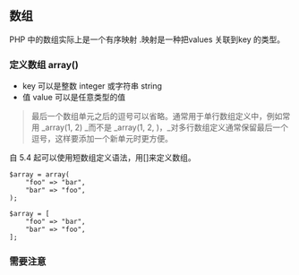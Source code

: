 ## 数组

PHP 中的数组实际上是一个有序映射 .映射是一种把values 关联到key 的类型。

### **定义数组 array\(\)**

* key 可以是整数 integer 或字符串 string 
* 值 value 可以是任意类型的值

> 最后一个数组单元之后的逗号可以省略。通常用于单行数组定义中，例如常用 _array\(1, 2\) _而不是 _array\(1, 2, \)，_对多行数组定义通常保留最后一个逗号，这样要添加一个新单元时更方便。

自 5.4 起可以使用短数组定义语法，用\[\]来定义数组。

```
$array = array(
    "foo" => "bar",
    "bar" => "foo",
);

$array = [
    "foo" => "bar",
    "bar" => "foo",
];
```

### 需要注意






